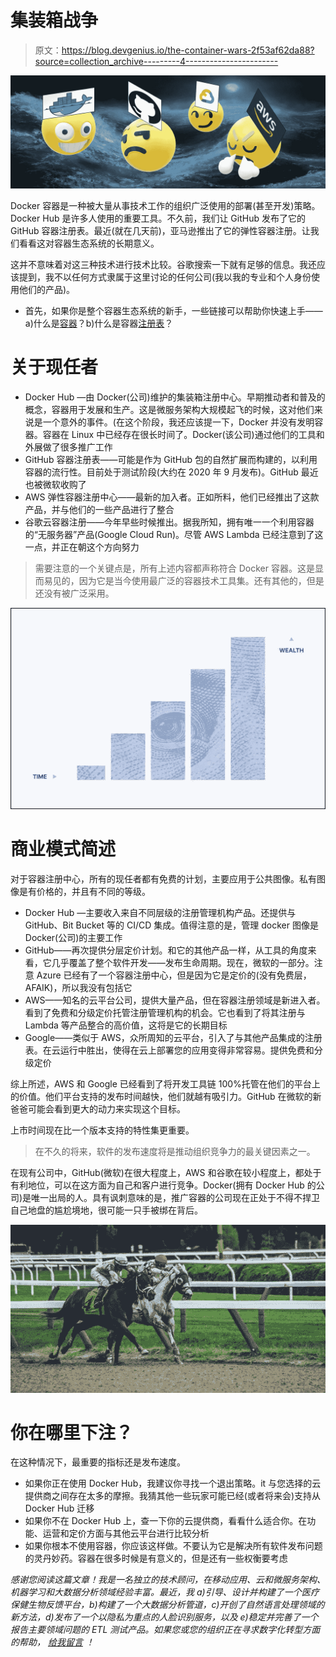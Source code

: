 # 集装箱战争

> 原文：<https://blog.devgenius.io/the-container-wars-2f53af62da88?source=collection_archive---------4----------------------->

![](img/ecef811de3ff0ffa32cdcbc2d40f5e43.png)

Docker 容器是一种被大量从事技术工作的组织广泛使用的部署(甚至开发)策略。Docker Hub 是许多人使用的重要工具。不久前，我们让 GitHub 发布了它的 GitHub 容器注册表。最近(就在几天前)，亚马逊推出了它的弹性容器注册。让我们看看这对容器生态系统的长期意义。

这并不意味着对这三种技术进行技术比较。谷歌搜索一下就有足够的信息。我还应该提到，我不以任何方式隶属于这里讨论的任何公司(我以我的专业和个人身份使用他们的产品)。

*   首先，如果你是整个容器生态系统的新手，一些链接可以帮助你快速上手——a)什么是[容器](https://www.docker.com/resources/what-container)？b)什么是容器[注册表](https://www.redhat.com/en/topics/cloud-native-apps/what-is-a-container-registry)？

# 关于现任者

*   Docker Hub —由 Docker(公司)维护的集装箱注册中心。早期推动者和普及的概念，容器用于发展和生产。这是微服务架构大规模起飞的时候，这对他们来说是一个意外的事件。(在这个阶段，我还应该提一下，Docker 并没有发明容器。容器在 Linux 中已经存在很长时间了。Docker(该公司)通过他们的工具和外展做了很多推广工作
*   GitHub 容器注册表——可能是作为 GitHub 包的自然扩展而构建的，以利用容器的流行性。目前处于测试阶段(大约在 2020 年 9 月发布)。GitHub 最近也被微软收购了
*   AWS 弹性容器注册中心——最新的加入者。正如所料，他们已经推出了这款产品，并与他们的一些产品进行了整合
*   谷歌云容器注册——今年早些时候推出。据我所知，拥有唯一一个利用容器的“无服务器”产品(Google Cloud Run)。尽管 AWS Lambda 已经注意到了这一点，并正在朝这个方向努力

> 需要注意的一个关键点是，所有上述内容都声称符合 Docker 容器。这是显而易见的，因为它是当今使用最广泛的容器技术工具集。还有其他的，但是还没有被广泛采用。

![](img/06d0b1280ba077985b991a348ac9b8fe.png)

# 商业模式简述

对于容器注册中心，所有的现任者都有免费的计划，主要应用于公共图像。私有图像是有价格的，并且有不同的等级。

*   Docker Hub —主要收入来自不同层级的注册管理机构产品。还提供与 GitHub、Bit Bucket 等的 CI/CD 集成。值得注意的是，管理 docker 图像是 Docker(公司)的主要工作
*   GitHub——再次提供分层定价计划。和它的其他产品一样，从工具的角度来看，它几乎覆盖了整个软件开发——发布生命周期。现在，微软的一部分。注意 Azure 已经有了一个容器注册中心，但是因为它是定价的(没有免费层，AFAIK)，所以我没有包括它
*   AWS——知名的云平台公司，提供大量产品，但在容器注册领域是新进入者。看到了免费和分级定价托管注册管理机构的机会。它也看到了将其注册与 Lambda 等产品整合的高价值，这将是它的长期目标
*   Google——类似于 AWS，众所周知的云平台，引入了与其他产品集成的注册表。在云运行中胜出，使得在云上部署您的应用变得非常容易。提供免费和分级定价

综上所述，AWS 和 Google 已经看到了将开发工具链 100%托管在他们的平台上的价值。他们平台支持的发布时间越快，他们就越有吸引力。GitHub 在微软的新爸爸可能会看到更大的动力来实现这个目标。

上市时间现在比一个版本支持的特性集更重要。

> 在不久的将来，软件的发布速度将是推动组织竞争力的最关键因素之一。

在现有公司中，GitHub(微软)在很大程度上，AWS 和谷歌在较小程度上，都处于有利地位，可以在这方面为自己和客户进行竞争。Docker(拥有 Docker Hub 的公司)是唯一出局的人。具有讽刺意味的是，推广容器的公司现在正处于不得不捍卫自己地盘的尴尬境地，很可能一只手被绑在背后。

![](img/36d8df1baa6825e03ae63fe5e053f000.png)

# 你在哪里下注？

在这种情况下，最重要的指标还是发布速度。

*   如果你正在使用 Docker Hub，我建议你寻找一个退出策略。it 与您选择的云提供商之间存在太多的摩擦。我猜其他一些玩家可能已经(或者将来会)支持从 Docker Hub 迁移
*   如果你不在 Docker Hub 上，查一下你的云提供商，看看什么适合你。在功能、运营和定价方面与其他云平台进行比较分析
*   如果你根本不使用容器，你应该这样做。不要认为它是解决所有软件发布问题的灵丹妙药。容器在很多时候是有意义的，但是还有一些权衡要考虑

*感谢您阅读这篇文章！我是一名独立的技术顾问，在移动应用、云和微服务架构、机器学习和大数据分析领域经验丰富。最近，我 a)引导、设计并构建了一个医疗保健生物反馈平台，b)构建了一个大数据分析管道，c)开创了自然语言处理领域的新方法，d)发布了一个以隐私为重点的人脸识别服务，以及 e)稳定并完善了一个报告主要领域问题的 ETL 测试产品。如果您或您的组织正在寻求数字化转型方面的帮助，* [*给我留言*](https://in.linkedin.com/in/sushrut-mair-3769b62) *！*